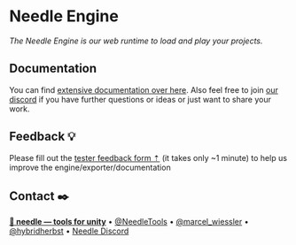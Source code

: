 # Needle Engine
*The Needle Engine is our web runtime to load and play your projects.*

## Documentation
You can find [extensive documentation over here](https://fwd.needle.tools/needle-engine/documentation). Also feel free to join [our discord](https://discord.needle.tools) if you have further questions or ideas or just want to share your work.  

## Feedback 💡
Please fill out the [tester feedback form ⇡](https://fwd.needle.tools/needle-engine/feedback) (it takes only ~1 minute) to help us improve the engine/exporter/documentation

## Contact ✒️
<b>[🌵 needle — tools for unity](https://needle.tools)</b> • 
[@NeedleTools](https://twitter.com/NeedleTools) • 
[@marcel_wiessler](https://twitter.com/marcel_wiessler) • 
[@hybridherbst](https://twitter.com/hybridherbst) • 
[Needle Discord](https://discord.needle.tools)